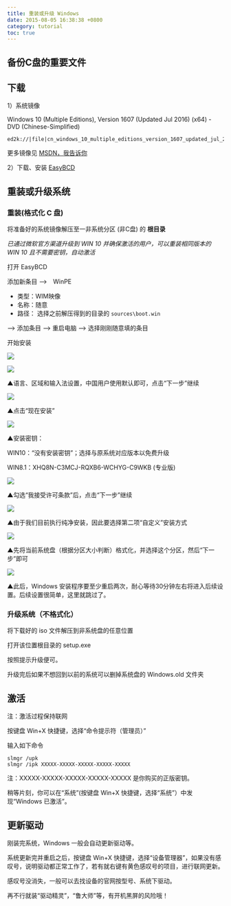 ```yaml
---
title: 重装或升级 Windows
date: 2015-08-05 16:38:38 +0800
category: tutorial
toc: true
---
```


## 备份C盘的重要文件

## 下载

1）系统镜像

Windows 10 (Multiple Editions), Version 1607 (Updated Jul 2016) (x64) - DVD (Chinese-Simplified)

```
ed2k://|file|cn_windows_10_multiple_editions_version_1607_updated_jul_2016_x64_dvd_9056935.iso|4347183104|35EA5DB0F3BB714F5CE0740FB89D82D1|/
```

更多镜像见 [MSDN，我告诉你](http://msdn.itellyou.cn/)

2）下载、安装 [EasyBCD](https://pan.baidu.com/s/1hsmEhSS)

## 重装或升级系统

### 重装(格式化 C 盘)

将准备好的系统镜像解压至一非系统分区 (非C盘) 的 **根目录**

*已通过微软官方渠道升级到 WIN 10 并确保激活的用户，可以重装相同版本的 WIN 10 且不需要密钥，自动激活*

打开 EasyBCD

添加新条目 -->　WinPE

* 类型：WIM映像
* 名称：随意
* 路径： 选择之前解压得到的目录的 `sources\boot.win`

--> 添加条目 --> 重启电脑 --> 选择刚刚随意填的条目


开始安装

![](/image/install-windows/05.jpg)

![](/image/install-windows/06.jpg)

▲语言、区域和输入法设置，中国用户使用默认即可，点击“下一步”继续

![](/image/install-windows/07.jpg)

▲点击“现在安装”

![](/image/install-windows/08.jpg)

▲安装密钥：

WIN10：“没有安装密钥”；选择与原系统对应版本以免费升级

WIN8.1：XHQ8N-C3MCJ-RQXB6-WCHYG-C9WKB (专业版)

![](/image/install-windows/09.jpg)

▲勾选“我接受许可条款”后，点击“下一步”继续

![](/image/install-windows/10.jpg)

▲由于我们目前执行纯净安装，因此要选择第二项“自定义”安装方式

![](/image/install-windows/11.jpg)

▲先将当前系统盘（根据分区大小判断）格式化，并选择这个分区，然后“下一步”即可

![](/image/install-windows/12.jpg)

▲此后，Windows 安装程序要至少重启两次，耐心等待30分钟左右将进入后续设置。后续设置很简单，这里就跳过了。

### 升级系统（不格式化）

将下载好的 iso 文件解压到非系统盘的任意位置

打开该位置根目录的 setup.exe

按照提示升级便可。

升级完后如果不想回到以前的系统可以删掉系统盘的 Windows.old 文件夹

## 激活

注：激活过程保持联网

按键盘 Win+X 快捷键，选择“命令提示符（管理员）”

输入如下命令

```batch
slmgr /upk
slmgr /ipk XXXXX-XXXXX-XXXXX-XXXXX-XXXXX
```

注：XXXXX-XXXXX-XXXXX-XXXXX-XXXXX 是你购买的正版密钥。

稍等片刻，你可以在“系统”(按键盘 Win+X 快捷键，选择“系统”）中发现“Windows 已激活”。

## 更新驱动

刚装完系统，Windows 一般会自动更新驱动等。

系统更新完并重启之后，按键盘 Win+X 快捷键，选择“设备管理器”，如果没有感叹号，说明驱动都正常工作了，若有就右键有黄色感叹号的项目，进行联网更新。

感叹号没消失，一般可以去找设备的官网按型号、系统下驱动。

再不行就装“驱动精灵”，“鲁大师”等，有开机黑屏的风险哦！
